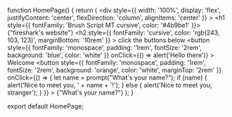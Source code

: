 function HomePage() {
  return (
    <div
      style={{
        width: '100%',
        display: 'flex',
        justifyContent: 'center',
        flexDirection: 'column',
        alignItems: 'center'
      }}
    >
      <h1 style={{ fontFamily: 'Brush Script MT cursive', color: '#4b9be1' }}>
        {"fireshark's website"}
      </h1>
      <h2
        style={{
          fontFamily: 'cursive',
          color: 'rgb(243, 103, 123)',
          marginBottom: '10rem'
        }}
      >
        click the buttons below
      </h2>
      <button
        style={{
          fontFamily: 'monospace',
          padding: '1rem',
          fontSize: '2rem',
          background: 'blue',
          color: 'white'
        }}
        onClick={() => alert('Hello there')}
      >
        Welcome
      </button>
      <button
        style={{
          fontFamily: 'monospace',
          padding: '1rem',
          fontSize: '2rem',
          background: 'orange',
          color: 'white',
          marginTop: '2rem'
        }}
        onClick={() => {
          let name = prompt("What's your name?");
          if (name) {
            alert('Nice to meet you, ' + name + '!');
          } else {
            alert('Nice to meet you, stranger');
          }
        }}
      >
        {"What's your name?"}
      </button>
    </div>
  );
}

export default HomePage;
